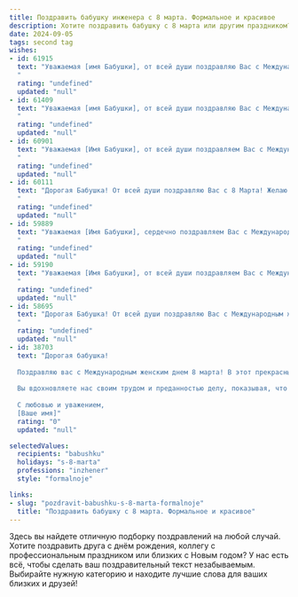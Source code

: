 ```yaml
---
title: Поздравить бабушку инженера с 8 марта. Формальное и красивое
description: Хотите поздравить бабушку с 8 марта или другим праздником? Наш ИИ создаст незабываемое поздравление, а вы обязательно выделитесь среди других.  
date: 2024-09-05
tags: second tag
wishes:
- id: 61915
  text: "Уважаемая [имя Бабушки], от всей души поздравляю Вас с Международным женским днем! Желаю Вам крепкого здоровья, неиссякаемой энергии, радости и тепла в душе. Пусть Ваша жизненная дорога будет светлой и увлекательной, а каждое мгновение приносит Вам удовлетворение. С праздником, дорогая Бабушка!
  "
  rating: "undefined"
  updated: "null"
- id: 61409
  text: "Уважаемая [имя Бабушки], от всей души поздравляю Вас с Международным женским днем! Желаю Вам крепкого здоровья, оптимизма, благополучия и долголетия. Пусть Ваш профессиональный опыт, инженерный талант и мудрость всегда будут востребованы. С праздником!
  "
  rating: "undefined"
  updated: "null"
- id: 60901
  text: "Уважаемая [Имя Бабушки], от всей души поздравляем Вас с Международным женским днем! Желаем Вам крепкого здоровья, благополучия и  радости. Пусть Ваша жизнь будет наполнена теплом, заботой и любовью близких. Пусть Ваш профессиональный опыт, инженерный талант и мудрость продолжают вдохновлять и приносить пользу. С праздником!
  "
  rating: "undefined"
  updated: "null"
- id: 60111
  text: "Дорогая Бабушка! От всей души поздравляю Вас с 8 Марта! Желаю Вам крепкого здоровья, весеннего настроения и бесконечного счастья. Пусть Ваша жизнь будет полна радости, тепла и заботы!
  "
  rating: "undefined"
  updated: "null"
- id: 59889
  text: "Уважаемая [Имя Бабушки], сердечно поздравляем Вас с Международным женским днём 8 Марта! Желаем Вам крепкого здоровья, бодрости духа, оптимизма и благополучия. Пусть Ваша жизнь будет полна радостных событий и приятных моментов. Мы глубоко ценим Ваш труд и вклад в инженерное дело, Ваше мастерство и профессионализм. С праздником!
  "
  rating: "undefined"
  updated: "null"
- id: 59190
  text: "Уважаемая [Имя Бабушки], от всей души поздравляем Вас с Международным женским днем 8 Марта! Желаем Вам крепкого здоровья, благополучия, радости и весеннего настроения. Пусть Ваш богатый опыт и профессионализм, как инженера, всегда будут востребованы, а Ваша жизнь будет наполнена любовью, заботой и вниманием близких.
  "
  rating: "undefined"
  updated: "null"
- id: 58695
  text: "Дорогая Бабушка! От всей души поздравляю Вас с Международным женским днем! Желаю Вам крепкого здоровья, неиссякаемой энергии и весеннего настроения. Пусть Ваша жизнь будет наполнена радостью, любовью и заботой близких.  Ваши инженерные таланты всегда служили примером для всех нас,  и мы  гордимся Вашими достижениями.  С праздником!
  "
  rating: "undefined"
  updated: "null"
- id: 38703
  text: "Дорогая бабушка!
  
  Поздравляю вас с Международным женским днем 8 марта! В этот прекрасный весенний день хочу выразить вам свою глубокую благодарность и уважение. Ваша безграничная мудрость и жизненный опыт, а также ваши замечательные достижения в профессии инженера служат для всех нас образцом силы и целеустремленности.
  
  Вы вдохновляете нас своим трудом и преданностью делу, показывая, что можно легко совмещать профессиональные успехи с заботой о семье. Пусть в вашей жизни всегда будут радость, счастье и здоровье, а каждый новый день приносит только положительные эмоции и приятные сюрпризы.
  
  С любовью и уважением,
  [Ваше имя]"
  rating: "0"
  updated: "null"

selectedValues:
  recipients: "babushku"
  holidays: "s-8-marta"
  professions: "inzhener"
  style: "formalnoje"

links:
- slug: "pozdravit-babushku-s-8-marta-formalnoje"
  title: "Поздравить бабушку с 8 марта. Формальное и красивое"
---
```


Здесь вы найдете отличную подборку поздравлений на любой случай. 
Хотите поздравить друга с днём рождения, коллегу с профессиональным праздником или близких с Новым годом? У нас есть всё, чтобы сделать ваш поздравительный текст незабываемым. Выбирайте нужную категорию и находите лучшие слова для ваших близких и друзей!
